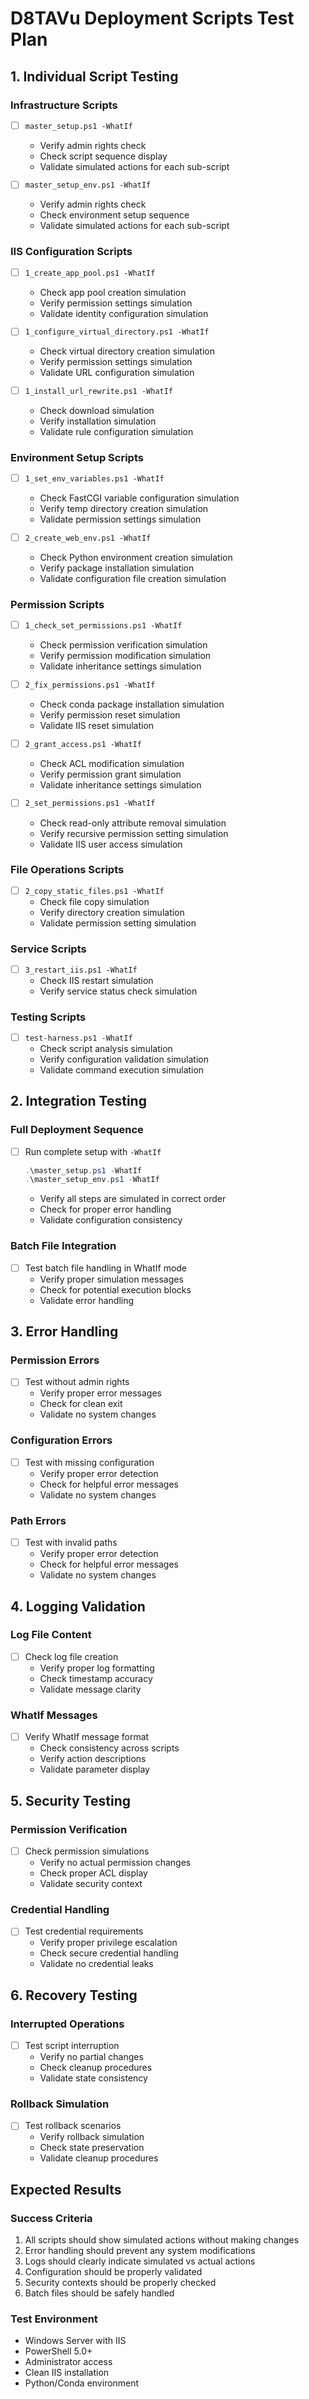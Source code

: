 # D8TAVu Deployment Scripts Test Plan

## 1. Individual Script Testing

### Infrastructure Scripts
- [ ] `master_setup.ps1 -WhatIf`
  - Verify admin rights check
  - Check script sequence display
  - Validate simulated actions for each sub-script

- [ ] `master_setup_env.ps1 -WhatIf`
  - Verify admin rights check
  - Check environment setup sequence
  - Validate simulated actions for each sub-script

### IIS Configuration Scripts
- [ ] `1_create_app_pool.ps1 -WhatIf`
  - Check app pool creation simulation
  - Verify permission settings simulation
  - Validate identity configuration simulation

- [ ] `1_configure_virtual_directory.ps1 -WhatIf`
  - Check virtual directory creation simulation
  - Verify permission settings simulation
  - Validate URL configuration simulation

- [ ] `1_install_url_rewrite.ps1 -WhatIf`
  - Check download simulation
  - Verify installation simulation
  - Validate rule configuration simulation

### Environment Setup Scripts
- [ ] `1_set_env_variables.ps1 -WhatIf`
  - Check FastCGI variable configuration simulation
  - Verify temp directory creation simulation
  - Validate permission settings simulation

- [ ] `2_create_web_env.ps1 -WhatIf`
  - Check Python environment creation simulation
  - Verify package installation simulation
  - Validate configuration file creation simulation

### Permission Scripts
- [ ] `1_check_set_permissions.ps1 -WhatIf`
  - Check permission verification simulation
  - Verify permission modification simulation
  - Validate inheritance settings simulation

- [ ] `2_fix_permissions.ps1 -WhatIf`
  - Check conda package installation simulation
  - Verify permission reset simulation
  - Validate IIS reset simulation

- [ ] `2_grant_access.ps1 -WhatIf`
  - Check ACL modification simulation
  - Verify permission grant simulation
  - Validate inheritance settings simulation

- [ ] `2_set_permissions.ps1 -WhatIf`
  - Check read-only attribute removal simulation
  - Verify recursive permission setting simulation
  - Validate IIS user access simulation

### File Operations Scripts
- [ ] `2_copy_static_files.ps1 -WhatIf`
  - Check file copy simulation
  - Verify directory creation simulation
  - Validate permission setting simulation

### Service Scripts
- [ ] `3_restart_iis.ps1 -WhatIf`
  - Check IIS restart simulation
  - Verify service status check simulation

### Testing Scripts
- [ ] `test-harness.ps1 -WhatIf`
  - Check script analysis simulation
  - Verify configuration validation simulation
  - Validate command execution simulation

## 2. Integration Testing

### Full Deployment Sequence
- [ ] Run complete setup with `-WhatIf`
  ```powershell
  .\master_setup.ps1 -WhatIf
  .\master_setup_env.ps1 -WhatIf
  ```
  - Verify all steps are simulated in correct order
  - Check for proper error handling
  - Validate configuration consistency

### Batch File Integration
- [ ] Test batch file handling in WhatIf mode
  - Verify proper simulation messages
  - Check for potential execution blocks
  - Validate error handling

## 3. Error Handling

### Permission Errors
- [ ] Test without admin rights
  - Verify proper error messages
  - Check for clean exit
  - Validate no system changes

### Configuration Errors
- [ ] Test with missing configuration
  - Verify proper error detection
  - Check for helpful error messages
  - Validate no system changes

### Path Errors
- [ ] Test with invalid paths
  - Verify proper error detection
  - Check for helpful error messages
  - Validate no system changes

## 4. Logging Validation

### Log File Content
- [ ] Check log file creation
  - Verify proper log formatting
  - Check timestamp accuracy
  - Validate message clarity

### WhatIf Messages
- [ ] Verify WhatIf message format
  - Check consistency across scripts
  - Verify action descriptions
  - Validate parameter display

## 5. Security Testing

### Permission Verification
- [ ] Check permission simulations
  - Verify no actual permission changes
  - Check proper ACL display
  - Validate security context

### Credential Handling
- [ ] Test credential requirements
  - Verify proper privilege escalation
  - Check secure credential handling
  - Validate no credential leaks

## 6. Recovery Testing

### Interrupted Operations
- [ ] Test script interruption
  - Verify no partial changes
  - Check cleanup procedures
  - Validate state consistency

### Rollback Simulation
- [ ] Test rollback scenarios
  - Verify rollback simulation
  - Check state preservation
  - Validate cleanup procedures

## Expected Results

### Success Criteria
1. All scripts should show simulated actions without making changes
2. Error handling should prevent any system modifications
3. Logs should clearly indicate simulated vs actual actions
4. Configuration should be properly validated
5. Security contexts should be properly checked
6. Batch files should be safely handled

### Test Environment
- Windows Server with IIS
- PowerShell 5.0+
- Administrator access
- Clean IIS installation
- Python/Conda environment
